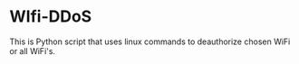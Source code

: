 # WIfi-DDoS
This is Python script that uses linux commands to deauthorize chosen WiFi or all WiFi's.
